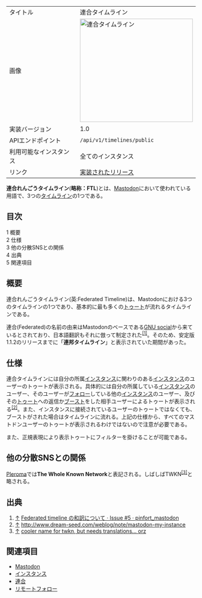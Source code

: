 <div>

|                        |                                                                                                                                                                                                                                                                                                                                                                                                                                                                                                                                                                                                                                                                                                                                                                                                                                                                                                                                                                                              |
|------------------------|----------------------------------------------------------------------------------------------------------------------------------------------------------------------------------------------------------------------------------------------------------------------------------------------------------------------------------------------------------------------------------------------------------------------------------------------------------------------------------------------------------------------------------------------------------------------------------------------------------------------------------------------------------------------------------------------------------------------------------------------------------------------------------------------------------------------------------------------------------------------------------------------------------------------------------------------------------------------------------------------|
| タイトル               | 連合タイムライン                                                                                                                                                                                                                                                                                                                                                                                                                                                                                                                                                                                                                                                                                                                                                                                                                                                                                                                                                                             |
| 画像                   | [<img src="/images/thumb/e/e1/%E3%82%B9%E3%82%AF%E3%83%AA%E3%83%BC%E3%83%B3%E3%82%B7%E3%83%A7%E3%83%83%E3%83%88_2017-04-16_11.48.27.png/300px-%E3%82%B9%E3%82%AF%E3%83%AA%E3%83%BC%E3%83%B3%E3%82%B7%E3%83%A7%E3%83%83%E3%83%88_2017-04-16_11.48.27.png" srcset="/images/thumb/e/e1/%E3%82%B9%E3%82%AF%E3%83%AA%E3%83%BC%E3%83%B3%E3%82%B7%E3%83%A7%E3%83%83%E3%83%88_2017-04-16_11.48.27.png/450px-%E3%82%B9%E3%82%AF%E3%83%AA%E3%83%BC%E3%83%B3%E3%82%B7%E3%83%A7%E3%83%83%E3%83%88_2017-04-16_11.48.27.png 1.5x, /images/thumb/e/e1/%E3%82%B9%E3%82%AF%E3%83%AA%E3%83%BC%E3%83%B3%E3%82%B7%E3%83%A7%E3%83%83%E3%83%88_2017-04-16_11.48.27.png/600px-%E3%82%B9%E3%82%AF%E3%83%AA%E3%83%BC%E3%83%B3%E3%82%B7%E3%83%A7%E3%83%83%E3%83%88_2017-04-16_11.48.27.png 2x" width="300" height="274" alt="連合タイムライン" />](/%E3%83%95%E3%82%A1%E3%82%A4%E3%83%AB:%E3%82%B9%E3%82%AF%E3%83%AA%E3%83%BC%E3%83%B3%E3%82%B7%E3%83%A7%E3%83%83%E3%83%88_2017-04-16_11.48.27.png "連合タイムライン") |
| 実装バージョン         | 1.0                                                                                                                                                                                                                                                                                                                                                                                                                                                                                                                                                                                                                                                                                                                                                                                                                                                                                                                                                                                          |
| APIエンドポイント      | `/api/v1/timelines/public`                                                                                                                                                                                                                                                                                                                                                                                                                                                                                                                                                                                                                                                                                                                                                                                                                                                                                                                                                                   |
| 利用可能なインスタンス | 全てのインスタンス                                                                                                                                                                                                                                                                                                                                                                                                                                                                                                                                                                                                                                                                                                                                                                                                                                                                                                                                                                           |
| リンク                 | <a href="https://github.com/tootsuite/mastodon/releases/tag/v1.0" rel="nofollow">実装されたリリース</a>                                                                                                                                                                                                                                                                                                                                                                                                                                                                                                                                                                                                                                                                                                                                                                                                                                                                                      |

  
**連合れんごうタイムライン**(**略称：FTL**)とは、[Mastodon](/Mastodon "Mastodon")において使われている用語で、3つの[タイムライン](/%E3%82%BF%E3%82%A4%E3%83%A0%E3%83%A9%E3%82%A4%E3%83%B3 "タイムライン")の1つである。

<div id="toc">

<div lang="ja" dir="ltr">

## 目次

</div>

-   [1 概要](#.E6.A6.82.E8.A6.81)
-   [2 仕様](#.E4.BB.95.E6.A7.98)
-   [3 他の分散SNSとの関係](#.E4.BB.96.E3.81.AE.E5.88.86.E6.95.A3SNS.E3.81.A8.E3.81.AE.E9.96.A2.E4.BF.82)
-   [4 出典](#.E5.87.BA.E5.85.B8)
-   [5 関連項目](#.E9.96.A2.E9.80.A3.E9.A0.85.E7.9B.AE)

</div>

## 概要

連合れんごうタイムライン(英:Federated Timeline)は、Mastodonにおける3つのタイムラインの1つであり、基本的に最も多くの[トゥート](/%E3%83%88%E3%82%A5%E3%83%BC%E3%83%88 "トゥート")が流れるタイムラインである。

連合(Federated)の名前の由来はMastodonのベースである[GNU social](/GNU_social "GNU social")から来ているとされており、日本語翻訳もそれに倣って制定された<sup>[\[1\]](#cite_note-1)</sup>。そのため、安定版1.1.2のリリースまでに「**連邦タイムライン**」と表示されていた期間があった。

## 仕様

連合タイムラインには自分の所属[インスタンス](/%E3%82%A4%E3%83%B3%E3%82%B9%E3%82%BF%E3%83%B3%E3%82%B9 "インスタンス")に関わりのある[インスタンス](/%E3%82%A4%E3%83%B3%E3%82%B9%E3%82%BF%E3%83%B3%E3%82%B9 "インスタンス")のユーザーのトゥートが表示される。具体的には自分の所属している[インスタンス](/%E3%82%A4%E3%83%B3%E3%82%B9%E3%82%BF%E3%83%B3%E3%82%B9 "インスタンス")のユーザー、そのユーザーが[フォロー](/%E3%83%95%E3%82%A9%E3%83%AD%E3%83%BC "フォロー")している他の[インスタンス](/%E3%82%A4%E3%83%B3%E3%82%B9%E3%82%BF%E3%83%B3%E3%82%B9 "インスタンス")のユーザー、及びその[トゥート](/%E3%83%88%E3%82%A5%E3%83%BC%E3%83%88 "トゥート")への返信か[ブースト](/%E3%83%96%E3%83%BC%E3%82%B9%E3%83%88 "ブースト")をした相手ユーザーによるトゥートが表示される<sup>[\[2\]](#cite_note-2)</sup>。また、インスタンスに接続されているユーザーのトゥートではなくても、ブーストがされた場合はタイムラインに流れる。上記の仕様から、すべてのマストドンユーザーのトゥートが表示されるわけではないので注意が必要である。

また、正規表現により表示トゥートにフィルターを掛けることが可能である。

## 他の分散SNSとの関係

[Pleroma](/Pleroma "Pleroma")では**The Whole Known Network**と表記される。しばしばTWKN<sup>[\[3\]](#cite_note-3)</sup>と略される。

## 出典

<div>

1.  <span id="cite_note-1">[↑](#cite_ref-1) <a href="https://github.com/pinfort/mastodon/issues/5" rel="nofollow">Federated timeline の和訳について · Issue #5 · pinfort_mastodon</a></span>
2.  <span id="cite_note-2">[↑](#cite_ref-2) <a href="http://www.dream-seed.com/weblog/note/mastodon-my-instance" rel="nofollow">http://www.dream-seed.com/weblog/note/mastodon-my-instance</a></span>
3.  <span id="cite_note-3">[↑](#cite_ref-3) <a href="https://git.pleroma.social/pleroma/pleroma-fe/merge_requests/190" rel="nofollow">cooler name for twkn, but needs translations... orz</a></span>

</div>

## 関連項目

-   [Mastodon](/Mastodon "Mastodon")
-   [インスタンス](/%E3%82%A4%E3%83%B3%E3%82%B9%E3%82%BF%E3%83%B3%E3%82%B9 "インスタンス")
-   [連合](/%E9%80%A3%E5%90%88 "連合")
-   [リモートフォロー](/%E3%83%AA%E3%83%A2%E3%83%BC%E3%83%88%E3%83%95%E3%82%A9%E3%83%AD%E3%83%BC "リモートフォロー")

</div>
